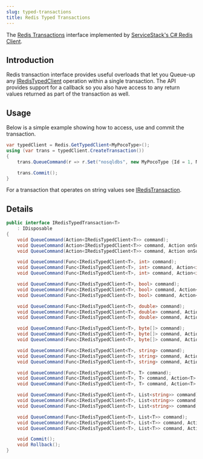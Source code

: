 ```yaml
---
slug: typed-transactions
title: Redis Typed Transactions
---
```


The [Redis Transactions](./transactions.md) interface implemented by [ServiceStack's C# Redis Client](https://github.com/ServiceStack/ServiceStack.Redis).

## Introduction

Redis transaction interface provides useful overloads that let you Queue-up any [IRedisTypedClient](./typed-client.md) operation within a single transaction.
The API provides support for a callback so you also have access to any return values returned as part of the transaction as well.

## Usage

Below is a simple example showing how to access, use and commit the transaction.

```csharp
var typedClient = Redis.GetTypedClient<MyPocoType>();			
using (var trans = typedClient.CreateTransaction())
{
    trans.QueueCommand(r => r.Set("nosqldbs", new MyPocoType {Id = 1, Name = "Redis"));

    trans.Commit();
}
```

For a transaction that operates on string values see [IRedisTransaction](./transactions.md).

## Details

```csharp
public interface IRedisTypedTransaction<T> 
    : IDisposable
{
    void QueueCommand(Action<IRedisTypedClient<T>> command);
    void QueueCommand(Action<IRedisTypedClient<T>> command, Action onSuccessCallback);
    void QueueCommand(Action<IRedisTypedClient<T>> command, Action onSuccessCallback, Action<Exception> onErrorCallback);

    void QueueCommand(Func<IRedisTypedClient<T>, int> command);
    void QueueCommand(Func<IRedisTypedClient<T>, int> command, Action<int> onSuccessCallback);
    void QueueCommand(Func<IRedisTypedClient<T>, int> command, Action<int> onSuccessCallback, Action<Exception> onErrorCallback);

    void QueueCommand(Func<IRedisTypedClient<T>, bool> command);
    void QueueCommand(Func<IRedisTypedClient<T>, bool> command, Action<bool> onSuccessCallback);
    void QueueCommand(Func<IRedisTypedClient<T>, bool> command, Action<bool> onSuccessCallback, Action<Exception> onErrorCallback);

    void QueueCommand(Func<IRedisTypedClient<T>, double> command);
    void QueueCommand(Func<IRedisTypedClient<T>, double> command, Action<double> onSuccessCallback);
    void QueueCommand(Func<IRedisTypedClient<T>, double> command, Action<double> onSuccessCallback, Action<Exception> onErrorCallback);

    void QueueCommand(Func<IRedisTypedClient<T>, byte[]> command);
    void QueueCommand(Func<IRedisTypedClient<T>, byte[]> command, Action<byte[]> onSuccessCallback);
    void QueueCommand(Func<IRedisTypedClient<T>, byte[]> command, Action<byte[]> onSuccessCallback, Action<Exception> onErrorCallback);

    void QueueCommand(Func<IRedisTypedClient<T>, string> command);
    void QueueCommand(Func<IRedisTypedClient<T>, string> command, Action<string> onSuccessCallback);
    void QueueCommand(Func<IRedisTypedClient<T>, string> command, Action<string> onSuccessCallback, Action<Exception> onErrorCallback);

    void QueueCommand(Func<IRedisTypedClient<T>, T> command);
    void QueueCommand(Func<IRedisTypedClient<T>, T> command, Action<T> onSuccessCallback);
    void QueueCommand(Func<IRedisTypedClient<T>, T> command, Action<T> onSuccessCallback, Action<Exception> onErrorCallback);

    void QueueCommand(Func<IRedisTypedClient<T>, List<string>> command);
    void QueueCommand(Func<IRedisTypedClient<T>, List<string>> command, Action<List<string>> onSuccessCallback);
    void QueueCommand(Func<IRedisTypedClient<T>, List<string>> command, Action<List<string>> onSuccessCallback, Action<Exception> onErrorCallback);

    void QueueCommand(Func<IRedisTypedClient<T>, List<T>> command);
    void QueueCommand(Func<IRedisTypedClient<T>, List<T>> command, Action<List<T>> onSuccessCallback);
    void QueueCommand(Func<IRedisTypedClient<T>, List<T>> command, Action<List<T>> onSuccessCallback, Action<Exception> onErrorCallback);

    void Commit();
    void Rollback();
}
```
